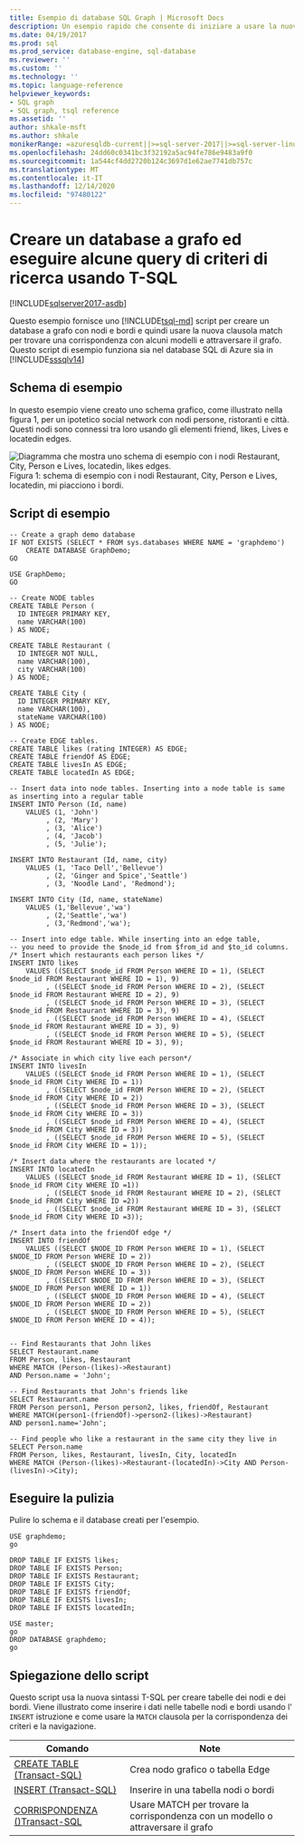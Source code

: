 ```yaml
---
title: Esempio di database SQL Graph | Microsoft Docs
description: Un esempio rapido che consente di iniziare a usare la nuova sintassi introdotta nel database di SQL Graph.
ms.date: 04/19/2017
ms.prod: sql
ms.prod_service: database-engine, sql-database
ms.reviewer: ''
ms.custom: ''
ms.technology: ''
ms.topic: language-reference
helpviewer_keywords:
- SQL graph
- SQL graph, tsql reference
ms.assetid: ''
author: shkale-msft
ms.author: shkale
monikerRange: =azuresqldb-current||>=sql-server-2017||>=sql-server-linux-2017||=azuresqldb-mi-current
ms.openlocfilehash: 24dd60c0341bc3f32192a5ac94fe786e9483a9f0
ms.sourcegitcommit: 1a544cf4dd2720b124c3697d1e62ae7741db757c
ms.translationtype: MT
ms.contentlocale: it-IT
ms.lasthandoff: 12/14/2020
ms.locfileid: "97480122"
---
```

# <a name="create-a-graph-database-and-run-some-pattern-matching-queries-using-t-sql"></a>Creare un database a grafo ed eseguire alcune query di criteri di ricerca usando T-SQL

[!INCLUDE[sqlserver2017-asdb](../../includes/applies-to-version/sqlserver2017-asdb.md)]

Questo esempio fornisce uno [!INCLUDE[tsql-md](../../includes/tsql-md.md)] script per creare un database a grafo con nodi e bordi e quindi usare la nuova clausola match per trovare una corrispondenza con alcuni modelli e attraversare il grafo. Questo script di esempio funziona sia nel database SQL di Azure sia in [!INCLUDE[sssqlv14](../../includes/sssqlv14-md.md)]  

## <a name="sample-schema"></a>Schema di esempio

In questo esempio viene creato uno schema grafico, come illustrato nella figura 1, per un ipotetico social network con nodi persone, ristoranti e città. Questi nodi sono connessi tra loro usando gli elementi friend, likes, Lives e locatedin edges.

![Diagramma che mostra uno schema di esempio con i nodi Restaurant, City, Person e Lives, locatedin, likes edges.](../../relational-databases/graphs/media/person-cities-restaurants-tables.png "Esempio di database di SQL Graph")  
Figura 1: schema di esempio con i nodi Restaurant, City, Person e Lives, locatedin, mi piacciono i bordi.

## <a name="sample-script"></a>Script di esempio

```
-- Create a graph demo database
IF NOT EXISTS (SELECT * FROM sys.databases WHERE NAME = 'graphdemo')
    CREATE DATABASE GraphDemo;
GO

USE GraphDemo;
GO

-- Create NODE tables
CREATE TABLE Person (
  ID INTEGER PRIMARY KEY,
  name VARCHAR(100)
) AS NODE;

CREATE TABLE Restaurant (
  ID INTEGER NOT NULL,
  name VARCHAR(100),
  city VARCHAR(100)
) AS NODE;

CREATE TABLE City (
  ID INTEGER PRIMARY KEY,
  name VARCHAR(100),
  stateName VARCHAR(100)
) AS NODE;

-- Create EDGE tables. 
CREATE TABLE likes (rating INTEGER) AS EDGE;
CREATE TABLE friendOf AS EDGE;
CREATE TABLE livesIn AS EDGE;
CREATE TABLE locatedIn AS EDGE;

-- Insert data into node tables. Inserting into a node table is same as inserting into a regular table
INSERT INTO Person (Id, name)
    VALUES (1, 'John')
         , (2, 'Mary')
         , (3, 'Alice')
         , (4, 'Jacob')
         , (5, 'Julie');

INSERT INTO Restaurant (Id, name, city)
    VALUES (1, 'Taco Dell','Bellevue')
         , (2, 'Ginger and Spice','Seattle')
         , (3, 'Noodle Land', 'Redmond');

INSERT INTO City (Id, name, stateName)
    VALUES (1,'Bellevue','wa')
         , (2,'Seattle','wa')
         , (3,'Redmond','wa');

-- Insert into edge table. While inserting into an edge table,
-- you need to provide the $node_id from $from_id and $to_id columns.
/* Insert which restaurants each person likes */
INSERT INTO likes 
    VALUES ((SELECT $node_id FROM Person WHERE ID = 1), (SELECT $node_id FROM Restaurant WHERE ID = 1), 9)
         , ((SELECT $node_id FROM Person WHERE ID = 2), (SELECT $node_id FROM Restaurant WHERE ID = 2), 9)
         , ((SELECT $node_id FROM Person WHERE ID = 3), (SELECT $node_id FROM Restaurant WHERE ID = 3), 9)
         , ((SELECT $node_id FROM Person WHERE ID = 4), (SELECT $node_id FROM Restaurant WHERE ID = 3), 9)
         , ((SELECT $node_id FROM Person WHERE ID = 5), (SELECT $node_id FROM Restaurant WHERE ID = 3), 9);

/* Associate in which city live each person*/
INSERT INTO livesIn 
    VALUES ((SELECT $node_id FROM Person WHERE ID = 1), (SELECT $node_id FROM City WHERE ID = 1))
         , ((SELECT $node_id FROM Person WHERE ID = 2), (SELECT $node_id FROM City WHERE ID = 2))
         , ((SELECT $node_id FROM Person WHERE ID = 3), (SELECT $node_id FROM City WHERE ID = 3))
         , ((SELECT $node_id FROM Person WHERE ID = 4), (SELECT $node_id FROM City WHERE ID = 3))
         , ((SELECT $node_id FROM Person WHERE ID = 5), (SELECT $node_id FROM City WHERE ID = 1));

/* Insert data where the restaurants are located */
INSERT INTO locatedIn 
    VALUES ((SELECT $node_id FROM Restaurant WHERE ID = 1), (SELECT $node_id FROM City WHERE ID =1))
         , ((SELECT $node_id FROM Restaurant WHERE ID = 2), (SELECT $node_id FROM City WHERE ID =2))
         , ((SELECT $node_id FROM Restaurant WHERE ID = 3), (SELECT $node_id FROM City WHERE ID =3));

/* Insert data into the friendOf edge */
INSERT INTO friendOf 
    VALUES ((SELECT $NODE_ID FROM Person WHERE ID = 1), (SELECT $NODE_ID FROM Person WHERE ID = 2))
         , ((SELECT $NODE_ID FROM Person WHERE ID = 2), (SELECT $NODE_ID FROM Person WHERE ID = 3))
         , ((SELECT $NODE_ID FROM Person WHERE ID = 3), (SELECT $NODE_ID FROM Person WHERE ID = 1))
         , ((SELECT $NODE_ID FROM Person WHERE ID = 4), (SELECT $NODE_ID FROM Person WHERE ID = 2))
         , ((SELECT $NODE_ID FROM Person WHERE ID = 5), (SELECT $NODE_ID FROM Person WHERE ID = 4));


-- Find Restaurants that John likes
SELECT Restaurant.name
FROM Person, likes, Restaurant
WHERE MATCH (Person-(likes)->Restaurant)
AND Person.name = 'John';

-- Find Restaurants that John's friends like
SELECT Restaurant.name 
FROM Person person1, Person person2, likes, friendOf, Restaurant
WHERE MATCH(person1-(friendOf)->person2-(likes)->Restaurant)
AND person1.name='John';

-- Find people who like a restaurant in the same city they live in
SELECT Person.name
FROM Person, likes, Restaurant, livesIn, City, locatedIn
WHERE MATCH (Person-(likes)->Restaurant-(locatedIn)->City AND Person-(livesIn)->City);
```

## <a name="clean-up"></a>Eseguire la pulizia  
Pulire lo schema e il database creati per l'esempio.

```
USE graphdemo;
go

DROP TABLE IF EXISTS likes;
DROP TABLE IF EXISTS Person;
DROP TABLE IF EXISTS Restaurant;
DROP TABLE IF EXISTS City;
DROP TABLE IF EXISTS friendOf;
DROP TABLE IF EXISTS livesIn;
DROP TABLE IF EXISTS locatedIn;

USE master;
go
DROP DATABASE graphdemo;
go
```

## <a name="script-explanation"></a>Spiegazione dello script  
Questo script usa la nuova sintassi T-SQL per creare tabelle dei nodi e dei bordi. Viene illustrato come inserire i dati nelle tabelle nodi e bordi usando l' `INSERT` istruzione e come usare la `MATCH` clausola per la corrispondenza dei criteri e la navigazione.

|Comando    |Note
|---  |---  |
|[CREATE TABLE &#40;Transact-SQL&#41;](../../t-sql/statements/create-table-sql-graph.md)  |Crea nodo grafico o tabella Edge  |
|[INSERT &#40;Transact-SQL&#41;](../../t-sql/statements/insert-sql-graph.md)  |Inserire in una tabella nodi o bordi  |
|[CORRISPONDENZA &#40;&#41;Transact-SQL ](../../t-sql/queries/match-sql-graph.md)  |Usare MATCH per trovare la corrispondenza con un modello o attraversare il grafo  |
